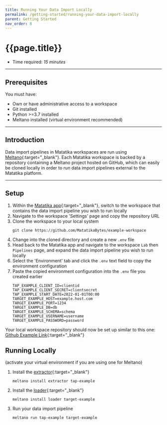 ```yaml
---
title: Running Your Data Import Locally
permalink: /getting-started/running-your-data-import-locally
parent: Getting Started
nav_order: 8
---
```


# {{page.title}}

- Time required: *15 minutes*

---

## Prerequisites
You must have:

- Own or have administrative access to a workspace
- Git installed
- Python >=3.7 installed
- Meltano installed (virtual environment recommended)

---

## Introduction
Data import pipelines in Matatika workspaces are run using [Meltano](https://meltano.com/){:target="_blank"}. Each Matatika workspace is backed by a repository containing a Meltano project hosted on GitHub, which can easily be cloned locally in order to run data import pipelines external to the Matatika platform.

---

## Setup
1. Within the [Matatika app]({{site.matatika.links.app}}){:target="_blank"}, switch to the workspace that contains the data import pipeline you wish to run locally
1. Navigate to the workspace 'Settings' page and copy the repository URL
1. Clone the workspace to your local system
    ```
    git clone https://github.com/MatatikaBytes/example-workspace
    ```
1. Change into the cloned directory and create a new `.env` file
1. Head back to the Matatika app and navigate to the workspace `Lab` then `Pipelines` page, and expand the data import pipeline you wish to run locally
1. Select the 'Environment' tab and click the `.env` text field to copy the environment configuration 
1. Paste the copied environment configuration into the `.env` file you created earlier
    ```
    TAP_EXAMPLE_CLIENT_ID=clientid
    TAP_EXAMPLE_CLIENT_SECRET=clientsecret
    TAP_EXAMPLE_START_DATE=2022-01-01T00:00
    TARGET_EXAMPLE_HOST=example.host.com
    TARGET_EXAMPLE_PORT=1234
    TARGET_EXAMPLE_DB=db
    TARGET_EXAMPLE_SCHEMA=schema
    TARGET_EXAMPLE_USERNAME=username
    TARGET_EXAMPLE_PASSWORD=password
    ```

Your local workspace repository should now be set up similar to this one: [Github Example Link](https://github.com/Matatika/matatika-examples/tree/master/example_local_data_import_workspace){:target="_blank"}

## Running Locally
(activate your virtual environment if you are using one for Meltano)

1. Install the [extractor](https://meltano.com/docs/plugins.html#extractors){:target="_blank"}
    ```
    meltano install extractor tap-example
    ```
1. Install the [loader](https://meltano.com/docs/plugins.html#loaders){:target="_blank"}
    ```
    meltano install loader target-example
    ```
1. Run your data import pipeline
    ```
    meltano run tap-example target-example
    ```
